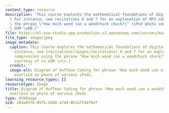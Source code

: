 ```yaml
---
content_type: resource
description: "This course explores the mathematical foundations of digital media.\
  \ For instance, see recitations 6 and 7 for an explanation of MP3 compression using\
  \ the phrase \"How much wood can a woodchuck chuck?\" (iPod photo courtesy of \xBB\
  \ GUM \xAB.)"
file: https://ol-ocw-studio-app-production.s3.amazonaws.com/courses/mas-160-signals-systems-and-information-for-media-technology-fall-2007/204a83fb05fbda8baf448b1a7f44f0e7_mas-160f07-th.jpg
file_type: image/jpeg
image_metadata:
  caption: This course explores the mathematical foundations of digital media. For
    instance, see [recitations](pages/recitations) 6 and 7 for an explanation of MP3
    compression using the phrase "How much wood can a woodchuck chuck?" ([iPod photo](http://www.flickr.com/photos/gum-/2079691255/)
    courtesy of >> GUM \<\<.)
  credit: ''
  image-alt: Diagram of Huffman Coding for phrase 'How much wood can a woodchuck chuck?'
    overlaid on photo of various iPods.
learning_resource_types: []
resourcetype: Image
title: Diagram of Huffman Coding for phrase 'How much wood can a woodchuck chuck?'
  overlaid on photo of various iPods
type: OCWImage
uid: 204a83fb-05fb-da8b-af44-8b1a7f44f0e7
---
```

